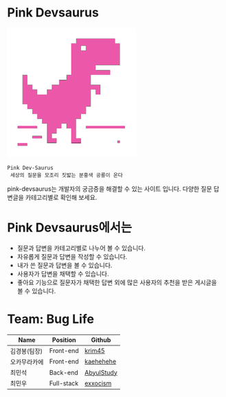 # Pink Devsaurus

![](https://github.com/exxocism/exxo-file-share/raw/master/Wireframe/pinkDevelopSaurus.png)

```
Pink Dev-Saurus
 세상의 질문을 모조리 짓밟는 분홍색 공룡이 온다
```
pink-devsaurus는 개발자의 궁금증을 해결할 수 있는 사이트 입니다. 다양한 질문 답변글을 카테고리별로 확인해 보세요. 

# Pink Devsaurus에서는

- 질문과 답변을 카테고리별로 나누어 볼 수 있습니다.
- 자유롭게 질문과 답변을 작성할 수 있습니다.
- 내가 쓴 질문과 답변을 볼 수 있습니다.
- 사용자가 답변을 채택할 수 있습니다.
- 좋아요 기능으로 질문자가 채택한 답변 외에 많은 사용자의 추천을 받은 게시글을 볼 수 있습니다.

# Team: Bug Life
|Name|Position|Github|
|----|--------|------|
|김경봉(팀장)|Front-end|[krim45](https://github.com/krim45)|
|오카무라카에|Front-end|[kaehehehe](https://github.com/kaehehehe)|
|최민석|Back-end|[AbyulStudy](https://github.com/AbyulStudy)|
|최민우|Full-stack|[exxocism](https://github.com/exxocism)|
